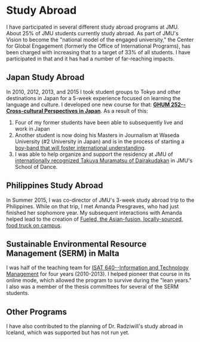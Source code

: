 # Study Abroad

I have participated in several different study abroad programs at JMU. About 25% of JMU students currently study abroad. As part of JMU's Vision to become the "national model of the engaged university," the Center for Global Engagement (formerly the Office of International Programs), has been charged with increasing that to a target of 33% of all students. I have participated in that and it has had a number of far-reaching impacts.

## Japan Study Abroad

In 2010, 2012, 2013, and 2015 I took student groups to Tokyo and other destinations in Japan for a 5-week experience focused on learning the language and culture. I developed one new course for that: **[GHUM 252--Cross-cultural Perspectives in Japan](https://github.com/morphatic/sis-portfolio/raw/master/supporting_materials/syllabi/2012_2/GHUM252JapanSyllabus_Benton_2012May.docx)**. As a result of this:

1. Four of my former students have been able to subsequently live and work in Japan
2. Another student is now doing his Masters in Journalism at Waseda University (#2 University in Japan) and is in the process of starting a [boy-band that will foster international understanding](https://www.guyjin48.com/).
3. I was able to help organize and support the residency at JMU of [internationally recognized Takuya Muramatsu of Dairakudakan](https://www.jmu.edu/forbescenter/events/2014/01/24-takuya-muramatsu-butoh.shtml) in JMU's School of Dance.

## Philippines Study Abroad

In Summer 2015, I was co-director of JMU's 3-week study abroad trip to the Philippines. While on that trip, I met Amanda Presgraves, who had just finished her sophomore year. My subsequent interactions with Amanda helped lead to the creation of [Fueled, the Asian-fusion, locally-sourced, food truck on campus](/teaching/fueled.md).

## Sustainable Environmental Resource Management (SERM) in Malta

I was half of the teaching team for [ISAT 640--Information and Technology Management](https://github.com/morphatic/sis-portfolio/raw/master/supporting_materials/syllabi/2012_1/2012_2_ISAT_640_MALT_01_Syllabus.pdf) for four years (2010-2013). I helped pioneer that course in its online mode, which allowed the program to survive during the "lean years." I also was a member of the thesis committees for several of the SERM students.

## Other Programs

I have also contributed to the planning of Dr. Radziwill's study abroad in Iceland, which was supported but has not run yet.